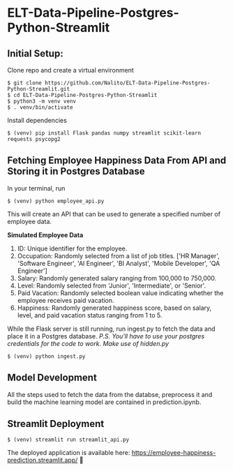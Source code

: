 # ELT-Data-Pipeline-Postgres-Python-Streamlit

## Initial Setup:
Clone repo and create a virtual environment
```
$ git clone https://github.com/Nalito/ELT-Data-Pipeline-Postgres-Python-Streamlit.git
$ cd ELT-Data-Pipeline-Postgres-Python-Streamlit
$ python3 -m venv venv
$ . venv/bin/activate
```
Install dependencies
```
$ (venv) pip install Flask pandas numpy streamlit scikit-learn requests psycopg2
```

## Fetching Employee Happiness Data From API and Storing it in Postgres Database
In your terminal, run
```
$ (venv) python employee_api.py
```
This will create an API that can be used to generate a specified number of employee data. 

<b>Simulated Employee Data</b>
1. ID: Unique identifier for the employee.
2. Occupation: Randomly selected from a list of job titles. ['HR Manager', 'Software Engineer', 'AI Engineer', 'BI Analyst', 'Mobile Developer', 'QA Engineer']
3. Salary: Randomly generated salary ranging from 100,000 to 750,000.
4. Level: Randomly selected from 'Junior', 'Intermediate', or 'Senior'.
5. Paid Vacation: Randomly selected boolean value indicating whether the employee receives paid vacation.
6. Happiness: Randomly generated happiness score, based on salary, level, and paid vacation status ranging from 1 to 5.

While the Flask server is still running, run ingest.py to fetch the data and place it in a Postgres database. 
<i>P.S. You'll have to use your postgres credentials for the code to work. Make use of hidden.py </i>
```
$ (venv) python ingest.py
```
## Model Development
All the steps used to fetch the data from the databse, preprocess it and build the machine learning model are contained in prediction.ipynb.

## Streamlit Deployment
```
$ (venv) streamlit run streamlit_api.py
```

The deployed application is available here: https://employee-happiness-prediction.streamlit.app/ 🤗
